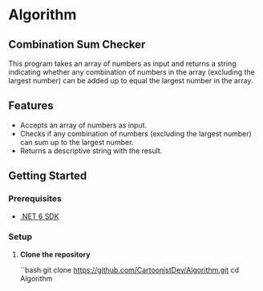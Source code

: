 # Algorithm

## Combination Sum Checker

This program takes an array of numbers as input and returns a string indicating whether any combination of numbers in the array (excluding the largest number) can be added up to equal the largest number in the array.

## Features

- Accepts an array of numbers as input.
- Checks if any combination of numbers (excluding the largest number) can sum up to the largest number.
- Returns a descriptive string with the result.

## Getting Started

### Prerequisites

- [.NET 6 SDK](https://dotnet.microsoft.com/download/dotnet/6.0)

### Setup

1. **Clone the repository**

   ``bash
   git clone https://github.com/CartoonistDev/Algorithm.git
   cd Algorithm
